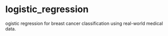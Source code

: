 # logistic_regression
ogistic regression for breast cancer classification using real-world medical data.
